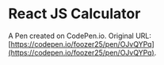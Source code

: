 # React JS Calculator

A Pen created on CodePen.io. Original URL: [https://codepen.io/foozer25/pen/OJvQYPq](https://codepen.io/foozer25/pen/OJvQYPq).


